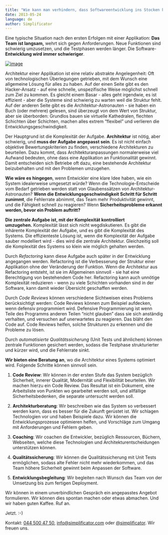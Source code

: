 ```yaml
---
title: "Wie kann man verhindern, dass Softwareentwicklung ins Stocken kommt?"
date: 2013-05-24
language: de
author: Simplificator
---
```


Eine typische Situation nach den ersten Erfolgen mit einer Applikation: **Das Team ist langsam,** wehrt sich gegen Anforderungen. Neue Funktionen sind schwierig umzusetzen, und die Testphasen werden länger. Die Software-**Entwicklung wird immer schwieriger**.

[![image](/images/tumblr_inline_mnamcgRZFd1qz4rgp.jpg)](http://www.flickr.com/photos/tronics/380379732/sizes/z/in/photostream/ "Flickr")

Architektur einer Applikation ist eine relativ abstrakte Angelegenheit: Oft von technologischen Überlegungen getrieben, mit dem Wunsch eine allgemeine Lösung für alles zu haben. Auf der einen Seite gibt es den Hacker-Ansatz - auf eine schnelle, unspezifische Weise möglichst schnell zum Ziel zu kommen. Es gleicht einem Basar - alles geht irgendwie, es ist effizient - aber die Systeme sind schwierig zu warten weil die Struktur fehlt. Auf der anderen Seite gibt es die Architektur-Astronauten - sie haben ein Buch (oder mehrere) gelesen, sind überzeugt von dem Wert von Struktur, aber sie überborden: Grundlos bauen sie virtuelle Kathedralen, flechten Schichten über Schichten, machen alles extrem “flexibel” und verlieren die Entwicklungsgeschwindigkeit.

Der Hauptgrund ist die Komplexität der Aufgabe. **Architektur** ist nötig, aber schwierig, und **muss der Aufgabe angepasst sein**. Es ist nicht einfach objektive Bewertungskriterien zu finden, verschiedene Architekturen zu beurteilen. Dazu kommt, dass Architekturanpassungen normalerweise viel Aufwand bedeuten, ohne dass eine Applikation an Funktionalität gewinnt. Damit entscheiden sich Betriebe oft dazu, eine bestehende Architektur beizubehalten und mit den Problemen umzugehen.

**Wie wäre es hingegen**, wenn Entwickler eine klare Idee haben, wie ein System idealerweise umgesetzt würde? Wenn die Technologie-Entscheide vom Bedarf getrieben werden statt von Glaubenssätzen von Architektur-Astronauten? **Wenn die Entwicklungsgeschwindigkeit Schritt für Schritt zunimmt**, die Fehlerrate abnimmt, das Team mehr Produktivität gewinnt, und die Fähigkeit schnell zu reagieren? Wenn **Sicherheitsprobleme erkannt werden, bevor ein Problem auftritt?**

**Die zentrale Aufgabe ist, mit der Komplexität kontrolliert umzugehen.** Komplexität lässt sich nicht wegdiskutieren. Es gibt die inhärente Komplexität der Aufgabe, und es gibt die Komplexität des Systems. Die effizienteste Lösung ist, wenn die Komplexität der Aufgabe sauber modelliert wird - dies wird die zentrale Architektur. Gleichzeitig soll die Komplexität des Systems so klein wie möglich gehalten werden.

Durch _Refactoring_ kann diese Aufgabe auch später in der Entwicklung angegangen werden. Refactoring ist die Verbesserung der Struktur einer Applikation ohne der Veränderung der Funktion. Wenn die Architektur aus Refactoring entsteht, ist sie im Allgemeinen sinnvoll - sie hat eine Berechtigung von bestehendem Code her. Refactoring kann auch unnötige Komplexität reduzieren - wenn zu viele Schichten vorhanden sind in der Software, kann damit wieder Übersicht geschaffen werden.

Durch _Code Reviews_ können verschiedene Sichtweisen eines Problems berücksichtigt werden: Code Reviews können zum Beispiel aufdecken, wenn defensiv programmiert wird. Defensive Programmierung ist wenn Teile des Programms anderen Teilen “nicht glauben” dass sie sich anständig verhalten, und versuchen auf unerwartetes zu reagieren. Das bläht den Code auf. Code Reviews helfen, solche Strukturen zu erkennen und die Probleme zu lösen.

Durch _automatisierte Qualitätssicherung_ (Unit Tests und ähnlichem) können zentrale Funktionen gesichert werden, sodass die Testphase strukturierter und kürzer wird, und die Fehlerrate sinkt.

**Wir bieten eine Beratung an**, wo die Architektur eines Systems optimiert wird. Folgende Schritte können sinnvoll sein.

1. **Code Review**: Wir können in der ersten Stufe das System bezüglich Sicherheit, innerer Qualität, Modernität und Flexibilität beurteilen. Wir machen hierzu ein Code Review. Das Resultat ist ein Dokument, eine Arbeitsliste von Punkten wo gearbeitet werden soll, und allfällige Sicherheitsbedenken, die separate untersucht werden soll.
    
2. **Architekturberatung**: Wir beschreiben wie das System so verbessert werden kann, dass es besser für die Zukunft gerüstet ist. Wir schlagen Technologien vor und haben Beispiele dazu. Wir können die Entwicklungsprozesse optimieren helfen, und Vorschläge zum Umgang mit Anforderungen und Fehlern geben.
    
3. **Coaching**: Wir coachen die Entwickler, bezüglich Ressourcen, Büchern, Webseiten, welche diese Technologien und Architekturentscheidungen unterstützen können.
    
4. **Qualitätssicherung**: Wir können die Qualitätssicherung mit Unit Tests ermöglichen, sodass alte Fehler nicht mehr wiederkommen, und das Team höhere Sicherheit gewinnt beim Anpassen der Software.
    
5. **Entwicklungsbegleitung**: Wir begleiten nach Wunsch das Team von der Umsetzung bis zum fertigen Deployment.
    

Wir können in einem unverbindlichen Gespräch ein angepasstes Angebot formulieren. Wir können dies spontan machen oder etwas abmachen. Und wir haben guten Kaffee. Ruf an.

Jetzt. :-)

Kontakt: [044 500 47 50](tel://+41445004750), [info@simplificator.com](mailto:info@simplificator.com) oder [@simplificator](https://twitter.com/simplificator). Wir freuen uns.
